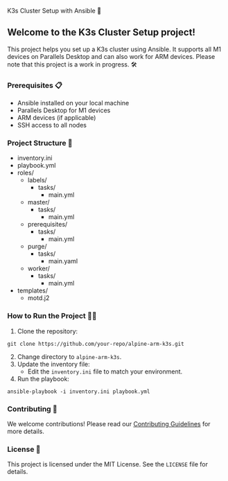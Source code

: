 K3s Cluster Setup with Ansible 🚀
## Welcome to the K3s Cluster Setup project! 
This project helps you set up a K3s cluster using Ansible. It supports all M1 devices on Parallels Desktop and can also work for ARM devices. Please note that this project is a work in progress. 🛠️

### Prerequisites 📋
- Ansible installed on your local machine
- Parallels Desktop for M1 devices
- ARM devices (if applicable)
- SSH access to all nodes

### Project Structure 📂
- inventory.ini
- playbook.yml
- roles/
  - labels/
    - tasks/
      - main.yml
  - master/
    - tasks/
      - main.yml
  - prerequisites/
    - tasks/
      - main.yml
  - purge/
    - tasks/
      - main.yaml
  - worker/
    - tasks/
      - main.yml
- templates/
  - motd.j2

### How to Run the Project 🏃‍♂️
1. Clone the repository:
```
git clone https://github.com/your-repo/alpine-arm-k3s.git
```
2. Change directory to `alpine-arm-k3s`.
3. Update the inventory file:
   - Edit the `inventory.ini` file to match your environment.
4. Run the playbook:
```
ansible-playbook -i inventory.ini playbook.yml
```

### Contributing 🤝
We welcome contributions! Please read our [Contributing Guidelines](link-to-contributing-guidelines) for more details.

### License 📜
This project is licensed under the MIT License. See the `LICENSE` file for details.


